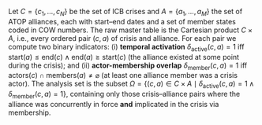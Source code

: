 Let $C=\{c_1,\dots ,c_N\}$ be the set of ICB crises and $A=\{a_1,\dots ,a_M\}$ the set of ATOP alliances, each with start–end dates and a set of member states coded in COW numbers.  The raw master table is the Cartesian product $C\times A$, i.e., every ordered pair $(c,a)$ of crisis and alliance.  For each pair we compute two binary indicators: (i) **temporal activation** $\delta_{\text{active}}(c,a)=1$ iff $\text{start}(a)\le \text{end}(c)\land\text{end}(a)\ge \text{start}(c)$ (the alliance existed at some point during the crisis); and (ii) **actor-membership overlap** $\delta_{\text{member}}(c,a)=1$ iff $\text{actors}(c)\cap\text{members}(a)\neq\varnothing$ (at least one alliance member was a crisis actor).  The analysis set is the subset $\Omega=\{(c,a)\in C\times A\mid\delta_{\text{active}}(c,a)=1\land\delta_{\text{member}}(c,a)=1\}$, containing only those crisis–alliance pairs where the alliance was concurrently in force **and** implicated in the crisis via membership.

